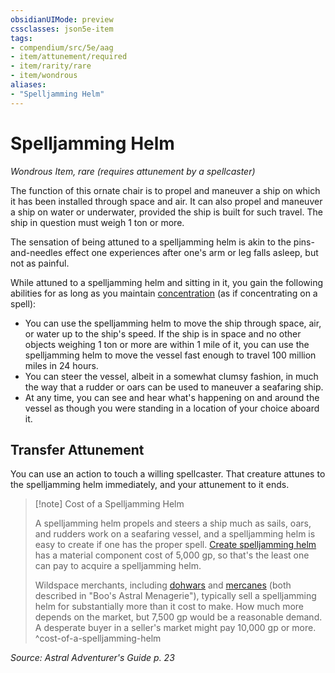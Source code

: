 ```yaml
---
obsidianUIMode: preview
cssclasses: json5e-item
tags:
- compendium/src/5e/aag
- item/attunement/required
- item/rarity/rare
- item/wondrous
aliases: 
- "Spelljamming Helm"
---
```

# Spelljamming Helm
*Wondrous Item, rare (requires attunement by a spellcaster)*  


The function of this ornate chair is to propel and maneuver a ship on which it has been installed through space and air. It can also propel and maneuver a ship on water or underwater, provided the ship is built for such travel. The ship in question must weigh 1 ton or more.

The sensation of being attuned to a spelljamming helm is akin to the pins-and-needles effect one experiences after one's arm or leg falls asleep, but not as painful.

While attuned to a spelljamming helm and sitting in it, you gain the following abilities for as long as you maintain [concentration](/Systems/5e/rules/conditions.md#concentration) (as if concentrating on a spell):

- You can use the spelljamming helm to move the ship through space, air, or water up to the ship's speed. If the ship is in space and no other objects weighing 1 ton or more are within 1 mile of it, you can use the spelljamming helm to move the vessel fast enough to travel 100 million miles in 24 hours.  
- You can steer the vessel, albeit in a somewhat clumsy fashion, in much the way that a rudder or oars can be used to maneuver a seafaring ship.  
- At any time, you can see and hear what's happening on and around the vessel as though you were standing in a location of your choice aboard it.  

## Transfer Attunement

You can use an action to touch a willing spellcaster. That creature attunes to the spelljamming helm immediately, and your attunement to it ends.

> [!note] Cost of a Spelljamming Helm
> 
> A spelljamming helm propels and steers a ship much as sails, oars, and rudders work on a seafaring vessel, and a spelljamming helm is easy to create if one has the proper spell. [Create spelljamming helm](/Systems/5e/spells/create-spelljamming-helm-aag.md) has a material component cost of 5,000 gp, so that's the least one can pay to acquire a spelljamming helm.
> 
> Wildspace merchants, including [dohwars](/Systems/5e/bestiary/fey/dohwar-bam.md) and [mercanes](/Systems/5e/bestiary/celestial/mercane-bam.md) (both described in "Boo's Astral Menagerie"), typically sell a spelljamming helm for substantially more than it cost to make. How much more depends on the market, but 7,500 gp would be a reasonable demand. A desperate buyer in a seller's market might pay 10,000 gp or more.
^cost-of-a-spelljamming-helm

*Source: Astral Adventurer's Guide p. 23*